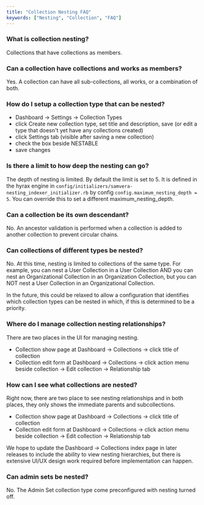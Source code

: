 ```yaml
---
title: "Collection Nesting FAQ"
keywords: ["Nesting", "Collection", "FAQ"]
---
```


### What is collection nesting?

Collections that have collections as members.

### Can a collection have collections and works as members?

Yes.  A collection can have all sub-collections, all works, or a combination of both.

### How do I setup a collection type that can be nested?

* Dashboard -> Settings -> Collection Types
* click Create new collection type, set title and description, save  (or edit a type that doesn't yet have any collections created)
* click Settings tab (visible after saving a new collection)
* check the box beside NESTABLE
* save changes

### Is there a limit to how deep the nesting can go?

The depth of nesting is limited. By default the limit is set to 5.  It is defined in the hyrax engine in `config/initializers/samvera-nesting_indexer_initializer.rb` by config `config.maximum_nesting_depth = 5`.  You can override this to set a different maximum_nesting_depth.

### Can a collection be its own descendant?

No. An ancestor validation is performed when a collection is added to another collection to prevent circular chains.

### Can collections of different types be nested?

No.  At this time, nesting is limited to collections of the same type.  For example, you can nest a User Collection in a User Collection AND you can nest an Organizational Collection in an Organization Collection, but you can NOT nest a User Collection in an Organizational Collection.

In the future, this could be relaxed to allow a configuration that identifies which collection types can be nested in which, if this is determined to be a priority.

### Where do I manage collection nesting relationships?

There are two places in the UI for managing nesting.

* Collection show page at Dashboard -> Collections -> click title of collection
* Collection edit form at Dashboard -> Collections -> click action menu beside collection -> Edit collection -> Relationship tab

### How can I see what collections are nested?

Right now, there are two place to see nesting relationships and in both places, they only shows the immediate parents and subcollections.

* Collection show page at Dashboard -> Collections -> click title of collection
* Collection edit form at Dashboard -> Collections -> click action menu beside collection -> Edit collection -> Relationship tab

We hope to update the Dashboard -> Collections index page in later releases to include the ability to view nesting hierarchies, but there is extensive UI/UX design work required before implementation can happen.

### Can admin sets be nested?

No.  The Admin Set collection type come preconfigured with nesting turned off.
